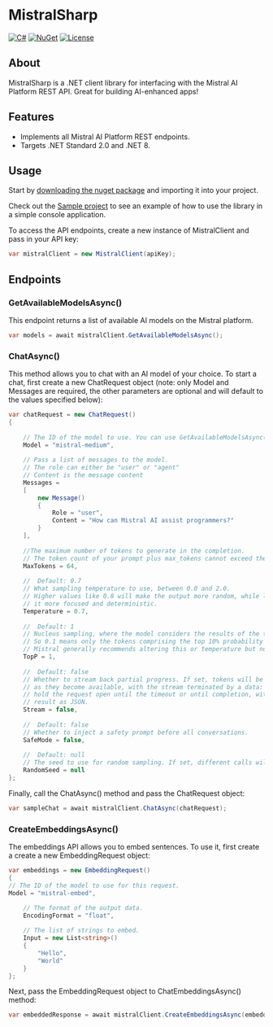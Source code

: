 # MistralSharp

[![C#](https://img.shields.io/badge/Language-CSharp-darkgreen.svg)](https://en.wikipedia.org/wiki/C_Sharp_(programming_language)) [![NuGet](https://img.shields.io/nuget/vpre/MistralSharp)](https://www.nuget.org/packages/MistralSharp) [![License](https://img.shields.io/badge/License-MIT-red.svg)](https://opensource.org/licenses/MIT)

## About

MistralSharp is a .NET client library for interfacing with the Mistral AI Platform REST API. Great for building
AI-enhanced apps!

## Features

* Implements all Mistral AI Platform REST endpoints.
* Targets .NET Standard 2.0 and .NET 8.

## Usage

Start by [downloading the nuget package](https://www.nuget.org/packages/MistralSharp) and importing it into your project.

Check out the [Sample project](https://github.com/markjamesm/MistralSharp/blob/main/sample/Program.cs) to see an example of how to use the library in a simple console application.


To access the API endpoints, create a new instance of MistralClient and pass in your API key:

```csharp
var mistralClient = new MistralClient(apiKey);
```

## Endpoints

### GetAvailableModelsAsync()
This endpoint returns a list of available AI models on the Mistral platform.

```csharp
var models = await mistralClient.GetAvailableModelsAsync();
```

### ChatAsync()

This method allows you to chat with an AI model of your choice. To start a chat, first create a new ChatRequest object 
(note: only Model and Messages are required, the other parameters are optional and will default to the values 
specified below):

```csharp
var chatRequest = new ChatRequest()
{
    
    // The ID of the model to use. You can use GetAvailableModelsAsync() to get the list of available models
    Model = "mistral-medium",
    
    // Pass a list of messages to the model. 
    // The role can either be "user" or "agent"
    // Content is the message content
    Messages =
    [
        new Message()
        {
            Role = "user",
            Content = "How can Mistral AI assist programmers?"
        }
    ],
    
    //The maximum number of tokens to generate in the completion.
    // The token count of your prompt plus max_tokens cannot exceed the model's context length.
    MaxTokens = 64,
    
    //  Default: 0.7
    // What sampling temperature to use, between 0.0 and 2.0.
    // Higher values like 0.8 will make the output more random, while lower values like 0.2 will make
    // it more focused and deterministic.
    Temperature = 0.7,
    
    //  Default: 1
    // Nucleus sampling, where the model considers the results of the tokens with top_p probability mass.
    // So 0.1 means only the tokens comprising the top 10% probability mass are considered.
    // Mistral generally recommends altering this or temperature but not both.
    TopP = 1,
    
    //  Default: false
    // Whether to stream back partial progress. If set, tokens will be sent as data-only server-sent events
    // as they become available, with the stream terminated by a data: [DONE] message. Otherwise, the server will
    // hold the request open until the timeout or until completion, with the response containing the full
    // result as JSON.
    Stream = false,
    
    //  Default: false
    // Whether to inject a safety prompt before all conversations.
    SafeMode = false,
    
    //  Default: null
    // The seed to use for random sampling. If set, different calls will generate deterministic results.
    RandomSeed = null
};
```

Finally, call the ChatAsync() method and pass the ChatRequest object:
```csharp
var sampleChat = await mistralClient.ChatAsync(chatRequest);
```

### CreateEmbeddingsAsync()

The embeddings API allows you to embed sentences. To use it, first create a create a new EmbeddingRequest object:

```csharp
var embeddings = new EmbeddingRequest()
{
// The ID of the model to use for this request.
Model = "mistral-embed",

    // The format of the output data.
    EncodingFormat = "float",
    
    // The list of strings to embed.
    Input = new List<string>()
    {
        "Hello",
        "World"
    }
};
```

Next, pass the EmbeddingRequest object to ChatEmbeddingsAsync() method:

```csharp
var embeddedResponse = await mistralClient.CreateEmbeddingsAsync(embeddings);
```